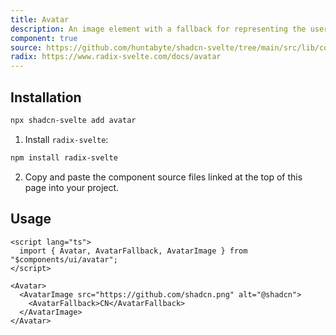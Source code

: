 ```yaml
---
title: Avatar
description: An image element with a fallback for representing the user.
component: true
source: https://github.com/huntabyte/shadcn-svelte/tree/main/src/lib/components/ui/avatar
radix: https://www.radix-svelte.com/docs/avatar
---
```


<script>
  import { AvatarDemo, ComponentExample, ManualInstall } from '$lib/components/docs';
</script>

<ComponentExample src="src/lib/components/docs/examples/avatar/AvatarDemo.svelte">

<div slot="example">
<AvatarDemo />
</div>

</ComponentExample>

## Installation

```bash
npx shadcn-svelte add avatar
```

<ManualInstall>

1. Install `radix-svelte`:

```bash
npm install radix-svelte
```

2. Copy and paste the component source files linked at the top of this page into your project.

</ManualInstall>

## Usage

```svelte
<script lang="ts">
  import { Avatar, AvatarFallback, AvatarImage } from "$components/ui/avatar";
</script>
```

```svelte
<Avatar>
  <AvatarImage src="https://github.com/shadcn.png" alt="@shadcn">
    <AvatarFallback>CN</AvatarFallback>
  </AvatarImage>
</Avatar>
```
